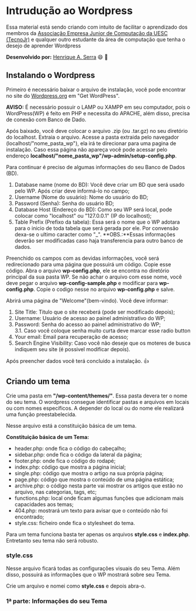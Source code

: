 # Intrudução ao Wordpress

Essa material está sendo criando com intuito de facilitar o aprendizado dos membros da [Associação Empresa Junior de Computação da UESC (TecnoJr)](https://www.tecnojr.com.br/) e qualquer outro estudante da área de computação que tenha o desejo de aprender Wordpress

**Desenvolvido por:**
[Henrique A. Serra](https://github.com/SerraZ3/) :smile: :metal:

## Instalando o Wordpress

Primeiro é necessário baixar o arquivo de instalação, você pode encontrar no site 	do [Wordpress.org](https://wordpress.org/) em "Get WordPress".

**AVISO:** É necessário possuir o LAMP ou XAMPP em seu computador, pois o WordPress(WP) é feito em PHP e necessita do APACHE, além disso, precisa de conexão com Banco de Dado.

Após baixado, você deve colocar o arquivo .zip (ou .tar.gz) no seu diretório do localhost. Extraia o arquivo. Acesse a pasta extraida pelo navegador (localhost/"nome_pasta_wp"), ela irá te direcionar para uma pagina de instalação. Caso essa página não apareça você pode acessar pelo endereço **localhost/"nome_pasta_wp"/wp-admin/setup-config.php**.

Para continuar é preciso de algumas informações do seu Banco de Dados (BD).
1. Database name (nome do BD): Você deve criar um BD que será usado pelo WP. Após criar deve informá-lo no campo;
2. Username (Nome do usuário): Nome do usuário do BD;
3. Password (Senha): Senha do usuário BD;
4. Database Host (Endereço do BD): Como seu WP será local, pode colocar como "localhost" ou "127.0.0.1" (IP do localhost);
5. Table Prefix (Prefixo da tabela): Essa será o nome que o WP adotara para o inicio de toda tabela que será gerada por ele. Por convensão dexa-se o ultimo caracter como "_".
**OBS.:**Essas informações deverão ser modificadas caso haja transferencia para outro banco de dados.

Preenchido os campos com as devidas informações, você será redirecionado para uma página que possuirá um código. Copie esse código. Abra o arquivo **wp-config.php**, ele se encontra no diretório principal da sua pasta WP. Se não achar o arquivo com esse nome, você deve pegar o arquivo **wp-config-sample.php** e modificar para **wp-config.php**. Copie o codigo nesse no arquivo **wp-config.php** e salve.

Abrirá uma página de "Welcome"(bem-vindo). Você deve informar:
1. Site Title: Titulo que o site receberá (pode ser modificado depois);
2. Username: Usuário de acesso ao painel administrativo do WP;
3. Password: Senha do acesso ao painel administrativo do WP;<br>
3.1. Caso você coloque senha muito curta deve marcar esse radio button
4. Your email: Email para recuperação de acesso;
5. Search Engine Visibility: Caso você não deseje que os moteres de busca indiquem seu site (é possivel modificar depois).

Após preencher dados você terá concluido a instalação. :thumbsup:


## Criando um tema

Crie uma pasta em **"/wp-content/themes/"**. Essa pasta devera ter o nome do seu tema. O wordpress consegue identificar pastas e arquivos em locais ou com nomes específicos. A depender do local ou do nome ele realizará uma função preestabelecida.

Nesse arquivo está a constituição básica de um tema.

**Constituição básica de um Tema:**

* header.php: onde fica o código do cabeçalho;
* sidebar.php: onde fica o código da lateral da página;
* footer.php: onde fica o código do rodapé;
* index.php: código que mostra a página inicial;
* single.php: código que mostra o artigo na sua própria página;
* page.php: código que mostra o conteúdo de uma página estática;
* archive.php: o código nesta parte vai mostrar os artigos que estão no arquivo, nas categorias, tags, etc;
* functions.php: local onde ficam algumas funções que adicionam mais capacidades aos temas;
* 404.php: mostrará um texto para avisar que o conteúdo não foi encontrado;
* style.css: ficheiro onde fica o stylesheet do tema.

Para um tema funciona basta ter apenas os arquivos **style.css** e **index.php**. Entretanto seu tema não será robusto.

### style.css

Nesse arquivo ficará todas as configurações visuais do seu Tema. Além disso, possuirá as informações que o WP mostrará sobre seu Tema.

Crie um arquivo e nomei como **style.css** e depois abra-o.

### 1ª parte: Informações do seu Tema



